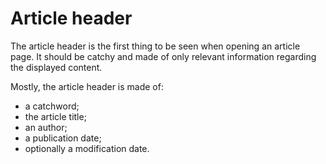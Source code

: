 # Article header

The article header is the first thing to be seen when opening an article page. It should be catchy and made of only relevant information regarding the displayed content.

Mostly, the article header is made of:

* a catchword;
* the article title;
* an author;
* a publication date;
* optionally a modification date.
